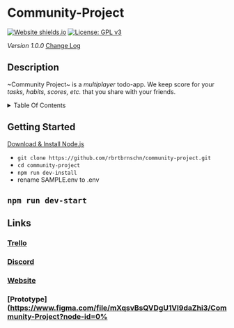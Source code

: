 # Community-Project
[![Website shields.io](https://img.shields.io/website-up-down-green-red/http/shields.io.svg)](https://doesisaacbeat.me/)
[![License: GPL v3](https://img.shields.io/badge/License-GPLv3-blue.svg)](https://www.gnu.org/licenses/gpl-3.0)

*Version 1.0.0* [Change Log](CHANGELOG.md)
## Description
~Community Project~ is a _multiplayer_ todo-app. We keep score for your _tasks, habits, scores, etc._ that you share with your friends.

<details><summary>Table Of Contents</summary>
<p>

#### [Getting Started](#getting-started)
#### [Links](#links)

</p>
</details>



## <a name="getting-started"></a>Getting Started
[Download & Install Node.js](https://nodejs.org/en/download/) 

- ``` git clone https://github.com/rbrtbrnschn/community-project.git ```
- ``` cd community-project ```
- ``` npm run dev-install ```
- rename SAMPLE.env to .env
## ``` npm run dev-start ```

## <a name="links"></a>Links
### [Trello](https://trello.com/invite/b/ce4JUEZA/07b8611e4c172292c22fe86dd9a1d49b/community-project)
### [Discord](https://discord.gg/q2wRePf)
### [Website](https://doesisaacbeat.me)
### [Prototype](https://www.figma.com/file/mXqsvBsQVDgU1VI9daZhi3/Community-Project?node-id=0%
